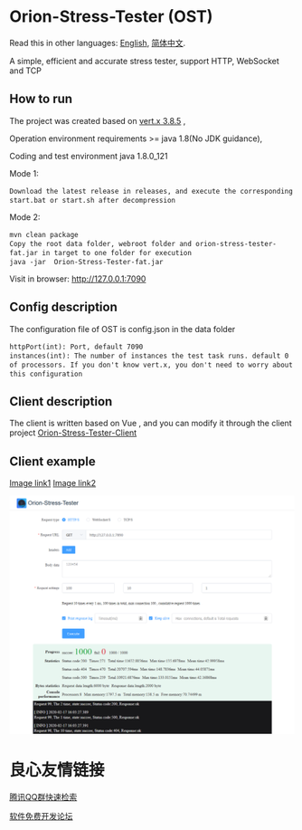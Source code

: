 # Orion-Stress-Tester (OST)
Read this in other languages: [English](./README.md), [简体中文](./README.zh.md).

A simple, efficient and accurate stress tester, support HTTP, WebSocket and TCP

## How to run
The project was created based on [vert.x 3.8.5](https://vertx.io/) ,

Operation environment requirements &gt;= java 1.8(No JDK guidance),

Coding and test environment java 1.8.0_121

Mode 1:

```
Download the latest release in releases, and execute the corresponding start.bat or start.sh after decompression
```

Mode 2:

```
mvn clean package
Copy the root data folder, webroot folder and orion-stress-tester-fat.jar in target to one folder for execution
java -jar  Orion-Stress-Tester-fat.jar
```
Visit in browser: http://127.0.0.1:7090

## Config description
The configuration file of OST is config.json in the data folder
```
httpPort(int): Port, default 7090
instances(int): The number of instances the test task runs. default 0 of processors. If you don't know vert.x, you don't need to worry about this configuration
```

## Client description
The client is written based on Vue , and you can modify it through the client project [Orion-Stress-Tester-Client](https://github.com/MirrenTools/Orion-Stress-Tester-Client)

## Client example
[Image link1](https://github.com/MirrenTools/Orion-Stress-Tester/blob/master/data/example-en.png)
[Image link2](https://gitee.com/mirren/Orion-Stress-Tester/blob/master/data/example-en.png)

![Click on the front Image link](https://raw.githubusercontent.com/MirrenTools/Orion-Stress-Tester/master/data/example-en.png)


 # 良心友情链接

[腾讯QQ群快速检索](http://u.720life.cn/s/8cf73f7c)

[软件免费开发论坛](http://u.720life.cn/s/bbb01dc0)